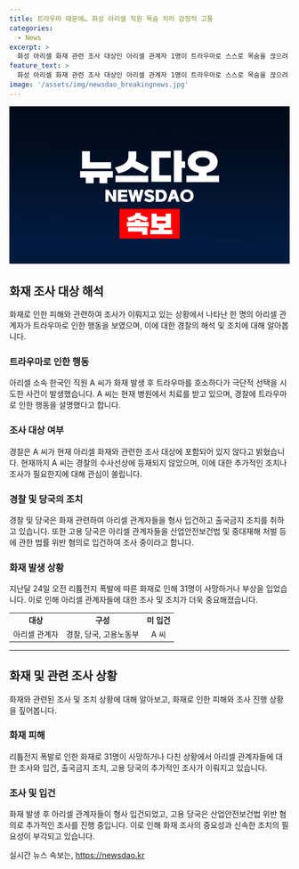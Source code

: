```yaml
---
title: 트라우마 때문에… 화성 아리셀 직원 목숨 치러 감정적 고통
categories:
  - News
excerpt: >
  화성 아리셀 화재 관련 조사 대상인 아리셀 관계자 1명이 트라우마로 스스로 목숨을 끊으려 시도한 사건이 발생했다. 그러나 경찰은 그를 현재 조사 대상으로 보지 않는다고 밝혔으며, 화재 관련하여 형사 입건된 인물도 있다. 이에 관련된 사건의 흐름과 감식단의 활동 등을 정리한 기사다.
feature_text: >
  화성 아리셀 화재 관련 조사 대상인 아리셀 관계자 1명이 트라우마로 스스로 목숨을 끊으려 시도한 사건이 발생했다. 그러나 경찰은 그를 현재 조사 대상으로 보지 않는다고 밝혔으며, 화재 관련하여 형사 입건된 인물도 있다. 이에 관련된 사건의 흐름과 감식단의 활동 등을 정리한 기사다.
image: '/assets/img/newsdao_breakingnews.jpg'
---
```


<p><img src="/assets/img/newsdao_breakingnews.jpg" alt="bookingtag 속보" /></p>

<h2 data-ke-size="size26">화재 조사 대상 해석</h2>

<p data-ke-size="size16">화재로 인한 피해와 관련하여 조사가 이뤄지고 있는 상황에서 나타난 한 명의 아리셀 관계자가 트라우마로 인한 행동을 보였으며, 이에 대한 경찰의 해석 및 조치에 대해 알아봅니다.</p>

<h3><b>트라우마로 인한 행동</b></h3>

<p data-ke-size="size16">아리셀 소속 한국인 직원 A 씨가 화재 발생 후 트라우마를 호소하다가 극단적 선택을 시도한 사건이 발생했습니다. A 씨는 현재 병원에서 치료를 받고 있으며, 경찰에 트라우마로 인한 행동을 설명했다고 합니다.</p>

<h3><b>조사 대상 여부</b></h3>

<p data-ke-size="size16">경찰은 A 씨가 현재 아리셀 화재와 관련한 조사 대상에 포함되어 있지 않다고 밝혔습니다. 현재까지 A 씨는 경찰의 수사선상에 등재되지 않았으며, 이에 대한 추가적인 조치나 조사가 필요한지에 대해 관심이 쏠립니다.</p>

<h3><b>경찰 및 당국의 조치</b></h3>

<p data-ke-size="size16">경찰 및 당국은 화재 관련하여 아리셀 관계자들을 형사 입건하고 출국금지 조치를 취하고 있습니다. 또한 고용 당국은 아리셀 관계자들을 산업안전보건법 및 중대재해 처벌 등에 관한 법률 위반 혐의로 입건하여 조사 중이라고 합니다.</p>

<h3><b>화재 발생 상황</b></h3>

<p data-ke-size="size16">지난달 24일 오전 리튬전지 폭발에 따른 화재로 인해 31명이 사망하거나 부상을 입었습니다. 이로 인해 아리셀 관계자들에 대한 조사 및 조치가 더욱 중요해졌습니다.</p>

<table>
    <tr>
        <td style="text-align: center; height: 17px;"><b>대상</b></td>
        <td style="text-align: center; height: 17px;"><b>구성</b></td>
        <td style="text-align: center; height: 17px;"><b>미 입건</b></td>
    </tr>
    <tr>
        <td style="text-align: center; height: 17px;">아리셀 관계자</td>
        <td style="text-align: center; height: 17px;">경찰, 당국, 고용노동부</td>
        <td style="text-align: center; height: 17px;">A 씨</td>
    </tr>
</table>

<hr>

<h2 data-ke-size="size26">화재 및 관련 조사 상황</h2>

<p data-ke-size="size16">화재와 관련된 조사 및 조치 상황에 대해 알아보고, 화재로 인한 피해와 조사 진행 상황을 짚어봅니다.</p>

<h3><b>화재 피해</b></h3>

<p data-ke-size="size16">리튬전지 폭발로 인한 화재로 31명이 사망하거나 다친 상황에서 아리셀 관계자들에 대한 조사와 입건, 출국금지 조치, 고용 당국의 추가적인 조사가 이뤄지고 있습니다.</p>

<h3><b>조사 및 입건</b></h3>

<p data-ke-size="size16">화재 발생 후 아리셀 관계자들이 형사 입건되었고, 고용 당국은 산업안전보건법 위반 혐의로 추가적인 조사를 진행 중입니다. 이로 인해 화재 조사의 중요성과 신속한 조치의 필요성이 부각되고 있습니다.</p>
실시간 뉴스 속보는, <a href="https://newsdao.kr" rel="dofollow">https://newsdao.kr</a>


